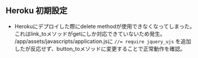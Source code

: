 ## Heroku 初期設定

* Herokuにデプロイした際にdelete methodが使用できなくなってしまった。
これはlink_toメソッドがgetにしか対応できていないため発生。
/app/assets/javascripts/application.jsに
```//= require jquery_ujs```
を追加したが反応せず、button_toメソッドに変更することで正常動作を確認。

